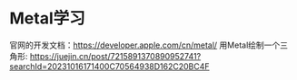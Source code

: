 # Metal学习
官网的开发文档：https://developer.apple.com/cn/metal/
用Metal绘制一个三角形:
https://juejin.cn/post/7215891370890952741?searchId=20231016171400C70564938D162C20BC4F

